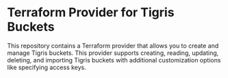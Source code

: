 # Terraform Provider for Tigris Buckets

This repository contains a Terraform provider that allows you to create and manage Tigris buckets. This provider supports creating, reading, updating, deleting, and importing Tigris buckets with additional customization options like specifying access keys.
